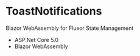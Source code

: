 # ToastNotifications
Blazor WebAssembly for Fluxor State Management

* ASP.Net Core 5.0
* Blazor WebAssembly
